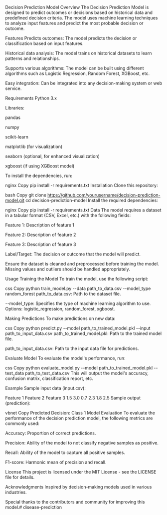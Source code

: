 Decision Prediction Model
Overview
The Decision Prediction Model is designed to predict outcomes or decisions based on historical data and predefined decision criteria. The model uses machine learning techniques to analyze input features and predict the most probable decision or outcome.

Features
Predicts outcomes: The model predicts the decision or classification based on input features.

Historical data analysis: The model trains on historical datasets to learn patterns and relationships.

Supports various algorithms: The model can be built using different algorithms such as Logistic Regression, Random Forest, XGBoost, etc.

Easy integration: Can be integrated into any decision-making system or web service.

Requirements
Python 3.x

Libraries:

pandas

numpy

scikit-learn

matplotlib (for visualization)

seaborn (optional, for enhanced visualization)

xgboost (if using XGBoost model)

To install the dependencies, run:

nginx
Copy
pip install -r requirements.txt
Installation
Clone this repository:

bash
Copy
git clone https://github.com/yourusername/decision-prediction-model.git
cd decision-prediction-model
Install the required dependencies:

nginx
Copy
pip install -r requirements.txt
Data
The model requires a dataset in a tabular format (CSV, Excel, etc.) with the following fields:

Feature 1: Description of feature 1

Feature 2: Description of feature 2

Feature 3: Description of feature 3

Label/Target: The decision or outcome that the model will predict.

Ensure the dataset is cleaned and preprocessed before training the model. Missing values and outliers should be handled appropriately.

Usage
Training the Model
To train the model, use the following script:

css
Copy
python train_model.py --data path_to_data.csv --model_type random_forest
path_to_data.csv: Path to the dataset file.

--model_type: Specifies the type of machine learning algorithm to use. Options: logistic_regression, random_forest, xgboost.

Making Predictions
To make predictions on new data:

css
Copy
python predict.py --model path_to_trained_model.pkl --input path_to_input_data.csv
path_to_trained_model.pkl: Path to the trained model file.

path_to_input_data.csv: Path to the input data file for predictions.

Evaluate Model
To evaluate the model's performance, run:

css
Copy
python evaluate_model.py --model path_to_trained_model.pkl --test_data path_to_test_data.csv
This will output the model's accuracy, confusion matrix, classification report, etc.

Example
Sample input data (input.csv):

Feature 1	Feature 2	Feature 3
1.5	3.0	0.7
2.3	1.8	2.5
Sample output (prediction):

vbnet
Copy
Predicted Decision: Class 1
Model Evaluation
To evaluate the performance of the decision prediction model, the following metrics are commonly used:

Accuracy: Proportion of correct predictions.

Precision: Ability of the model to not classify negative samples as positive.

Recall: Ability of the model to capture all positive samples.

F1-score: Harmonic mean of precision and recall.

License
This project is licensed under the MIT License - see the LICENSE file for details.

Acknowledgments
Inspired by decision-making models used in various industries.

Special thanks to the contributors and community for improving this model.# disease-prediction
